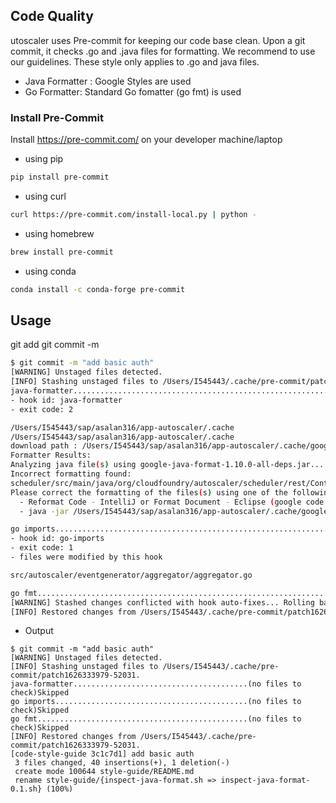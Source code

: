 ## Code Quality
utoscaler uses Pre-commit for keeping our code base clean. Upon a git commit, it checks .go and .java files for formatting.
We recommend to use our guidelines. These style only applies to .go and java files.

- Java Formatter : Google Styles are used
- Go Formatter:  Standard Go fomatter (go fmt) is used

### Install Pre-Commit

Install https://pre-commit.com/ on your developer machine/laptop
- using pip
```bash
pip install pre-commit
```
- using curl
```bash
curl https://pre-commit.com/install-local.py | python -
```

- using homebrew
```bash
brew install pre-commit
```
- using conda
```bash
conda install -c conda-forge pre-commit
```

## Usage
git add <files>
git commit -m <message>


```bash
$ git commit -m "add basic auth" 
[WARNING] Unstaged files detected.
[INFO] Stashing unstaged files to /Users/I545443/.cache/pre-commit/patch1626333779-50304.
java-formatter...........................................................Failed
- hook id: java-formatter
- exit code: 2

/Users/I545443/sap/asalan316/app-autoscaler/.cache
/Users/I545443/sap/asalan316/app-autoscaler/.cache
download path : /Users/I545443/sap/asalan316/app-autoscaler/.cache/google-java-format-1.10.0-all-deps.jar
Formatter Results:
Analyzing java file(s) using google-java-format-1.10.0-all-deps.jar...
Incorrect formatting found:
scheduler/src/main/java/org/cloudfoundry/autoscaler/scheduler/rest/ControllerExceptionHandler.java
Please correct the formatting of the files(s) using one of the following options:
  - Reformat Code - IntelliJ or Format Document - Eclipse (google code style required)
  - java -jar /Users/I545443/sap/asalan316/app-autoscaler/.cache/google-java-format-1.10.0-all-deps.jar -replace scheduler/src/main/java/org/cloudfoundry/autoscaler/scheduler/rest/ControllerExceptionHandler.java

go imports...............................................................Failed
- hook id: go-imports
- exit code: 1
- files were modified by this hook

src/autoscaler/eventgenerator/aggregator/aggregator.go

go fmt...................................................................Passed
[WARNING] Stashed changes conflicted with hook auto-fixes... Rolling back fixes...
[INFO] Restored changes from /Users/I545443/.cache/pre-commit/patch1626333779-50304.

```
- Output
```
$ git commit -m "add basic auth"                                                                            
[WARNING] Unstaged files detected.
[INFO] Stashing unstaged files to /Users/I545443/.cache/pre-commit/patch1626333979-52031.
java-formatter.......................................(no files to check)Skipped
go imports...........................................(no files to check)Skipped
go fmt...............................................(no files to check)Skipped
[INFO] Restored changes from /Users/I545443/.cache/pre-commit/patch1626333979-52031.
[code-style-guide 3c1c7d1] add basic auth
 3 files changed, 40 insertions(+), 1 deletion(-)
 create mode 100644 style-guide/README.md
 rename style-guide/{inspect-java-format.sh => inspect-java-format-0.1.sh} (100%)


```


